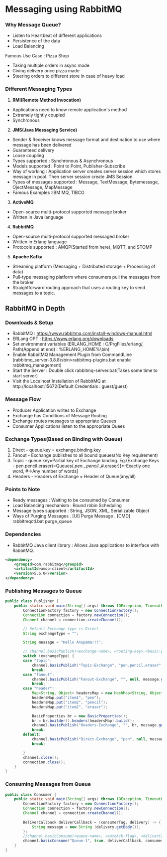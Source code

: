 # Messaging using RabbitMQ

### Why Message Queue?
* Listen to Heartbeat of different applications
* Persistence of the data
* Load Balancing

Famous Use Case : Pizza Shop
* Taking multiple orders in async mode
* Giving delivery once pizza made
* Steering orders to different store in case of heavy load

### Different Messaging Types
1. **RMI(Remote Method Invocation)**
* Applications need to know remote application's method
* Extremely tightly coupled
* Synchronous

2. **JMS(Java Messaging Service)**
* Sender & Receiver knows message format and destination to use where message has been delivered
* Guaranteed delivery
* Loose coupling
* Types supported : Synchronous & Asynchronous
* Models supported : Point to Point, Publisher-Subscribe
* Way of working : Application server creates server session which stores message in pool. Then server session create JMS Session.
* Types of messages supported :  Message, TextMessage, Bytemessage, OjectMessage, MapMessage
* Famous Examples :IBM MQ, TIBCO
	
3. **ActiveMQ**
* Open-source multi-protocol supported message broker 
* Written in Java language

4. **RabbitMQ**
* Open-source multi-protocol supported messaged broker
* Written in Erlang language
* Protocols supported : AMQP(Started from here), MQTT, and STOMP

5. **Apache Kafka** 
* Streaming platform (Messaging + Distributed storage + Processing of data)
* Pull-type messaging platform where consumers pull the messages from the broker
* Straightforward routing approach that uses a routing key to send messages to a topic.

## RabbitMQ in Depth

### Downloads & Setup

* RabbitMQ : https://www.rabbitmq.com/install-windows-manual.html
* ERLang OPT : https://www.erlang.org/downloads
* Set environment variables (ERLANG_HOME : C/PrgFiles/erlang/, Path(Append at end) : %ERLANG_HOME%\bin)
* Enable RabbitMQ Management Plugin from CommandLine (rabbitmq_server-3.8.8\sbin>rabbitmq-plugins.bat enable rabbitmq_management)
* Start the Server : Double click rabbitmq-server.bat(Takes some time to start server)
* Visit the Localhost Installation of RabbitMQ at http://localhost:15672(Default Credentials : guest/guest)

### Message Flow
* Producer Application writes to Exchange
* Exchange has Conditions of Message Routing
* Exchange routes messages to appropriate Queues
* Consumer Applications listen to the appropriate Quees

### Exchange Types(Based on Binding with Queue)
1. Direct - queue.key = exchange.binding.key 
2. Fanout - Exchange publishes to all bound queues(No Key requirement)
3. Topic - queue.key=Partial key of Exchange.binding. Eg.(Exchange Keys - pen.pencil.eraser)=Queues(*.pen.*,*.pencil.*,#.eraser)[*-Exactly one word, #->Any number of words]										   
4. Headers - Headers of Exchange = Header of Queue(any/all)

### Points to Note
* Ready messages : Waiting to be consumed by Consumer
* Load Balancing mechanism : Round robin Scheduling
* Message types supported : String, JSON, XML, Serializable Object
* Ways of Purging Messages
. [UI]  Purge Message
. [CMD] rabbitmqctl.bat purge_queue <Queue-name>

### Dependencies

* RabbitMQ Java client library : Allows Java applications to interface with RabbitMQ.

```xml
<dependency>
	<groupId>com.rabbitmq</groupId>
	<artifactId>amqp-client</artifactId>
	<version>5.6.0</version>
</dependency>
```

### Publishing Messages to Queue

```java
public class Publisher {
	public static void main(String[] args) throws IOException, TimeoutException {
		ConnectionFactory factory = new ConnectionFactory();
		Connection connection = factory.newConnection();
		Channel channel = connection.createChannel();

		// Default Exchange type is Direct
		String exchangeType = "";

		String message = "Hello Anupama!!!";

		// channel.basicPublish(<exchange-name>, <routing-key>,<basic-prop(Eg.Headers)>, <message-body>)
		switch (exchangeType) {
		case "topic":
			channel.basicPublish("Topic-Exchange", "pen.pencil.eraser", null, message.getBytes());
			break;
		case "fanout":
			channel.basicPublish("Fanout-Exchange", "", null, message.getBytes());
			break;
		case "header":
			Map<String, Object> headersMap = new HashMap<String, Object>();
			headersMap.put("item1", "pen");
			headersMap.put("item2", "pencil");
			headersMap.put("item2", "eraser");

			BasicProperties br = new BasicProperties();
			br = br.builder().headers(headersMap).build();
			channel.basicPublish("Headers-Exchange", "", br, message.getBytes());
			break;
		default:
			channel.basicPublish("Direct-Exchange", "pen", null, message.getBytes());
			break;

		}
		channel.close();
		connection.close();
	}
}
```

### Consuming Messages from Queue

```java
public class Consumer {
	public static void main(String[] args) throws IOException, TimeoutException {
		ConnectionFactory factory = new ConnectionFactory();
		Connection connection = factory.newConnection();
		Channel channel = connection.createChannel();
		
		DeliverCallback deliverCallback = (consumerTag, delivery) -> {
			String message = new String (delivery.getBody());
		};
		//channel.basicConsume(<queue-name>, <autoAck-flag>, <deliverCallback> , <cancelCallback>)
		channel.basicConsume("Queue-1", true, deliverCallback, consumerTag -> {});
	}
}
```
